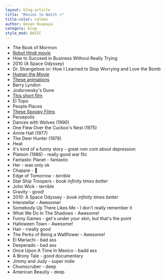 ```yaml
---
layout: blog-article
title: "Movies to Watch 🔥"
title-color: salmon
author: Devan Huapaya
category: blog
style_mod: BASIC
---
```

- The Book of Mormon
- [Robot Hindi movie](https://www.youtube.com/watch?v=6VVxOYtimBM)
- How to Succeed in Business Without Really Trying
- 2010 (A Space Odyssey)
- Dr. Strangelove or: How I Learned to Stop Worrying and Love the Bomb
- [Human the Movie](http://imgur.com/a/GPDue)
- [These animations](http://imgur.com/a/IudYc)
- Barry Lyndon
- Jodorowsky's Dune  
- [This short film](http://imgur.com/a/VD0Za)
- El Topo
- People Places
- [These Spoopy Films](http://imgur.com/a/PZbGG)
- Persepolis
- Dances with Wolves (1990)
- One Flew Over the Cuckoo's Nest (1975)
- Annie Hall (1977)
- The Deer Hunter (1978)
- Heat
- <span class="gray">It's kind of a funny story</span> - great rom com about depression
- <span class="gray">Platoon (1986)</span> - really good war flic
- <span class="gray">Fantastic Planet</span> - fantastic
- <span class="gray">Her</span> - was only ok
- <span class="gray">Chappie</span> - 🔑
- <span class="gray">Edge of Tomorrow</span> - *terrible*
- <span class="gray">Star Ship Troopers</span> - *book infinity times better*
- <span class="gray">John Wick</span> - terrible
- <span class="gray">Gravity</span> - good!
- <span class="gray">2010: A Space Odyssey</span> - *book infinity times better*
- <span class="gray">Interstellar</span> - Awesome!
- <span class="gray">Somebody Up There Likes Me</span> - I don't really remember it
- <span class="gray">What We Do In The Shadows</span> - Awesome!
- <span class="gray">Funny Games</span> - get's under your skin, but that's the point
- <span class="gray">Halloween Town</span> - Awesome!
- <span class="gray">Hair</span> - rreally good
- <span class="gray">The Perks of Being a Wallflower</span> - Awesome!
- <span class="gray">El Mariachi</span> - bad ass
- <span class="gray">Desperado</span> - bad ass
- <span class="gray">Once Upon A Time In Mexico</span> - badd ass
- <span class="gray">A Brony Tale</span> - good documentary
- <span class="gray">Jimmy and Judy</span> - super indie
- <span class="gray">Chumscruber</span> - deep
- <span class="gray">American Beautiy</span> - deep
